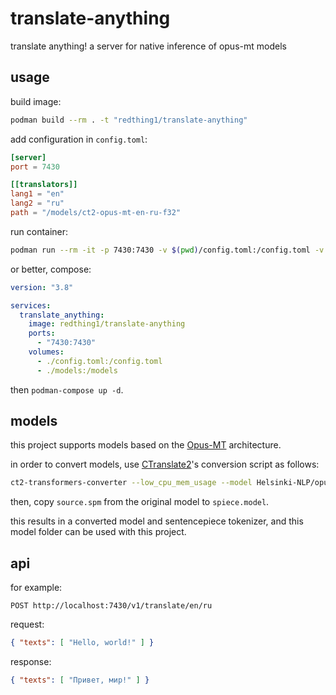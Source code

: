 
# translate-anything

translate anything! a server for native inference of opus-mt models

## usage

build image:
```sh
podman build --rm . -t "redthing1/translate-anything"
```

add configuration in `config.toml`:
```toml
[server]
port = 7430

[[translators]]
lang1 = "en"
lang2 = "ru"
path = "/models/ct2-opus-mt-en-ru-f32"
```

run container:
```sh
podman run --rm -it -p 7430:7430 -v $(pwd)/config.toml:/config.toml -v $(pwd)/models:/models redthing1/translate-anything
```

or better, compose:
```yaml
version: "3.8"

services:
  translate_anything:
    image: redthing1/translate-anything
    ports:
      - "7430:7430"
    volumes:
      - ./config.toml:/config.toml
      - ./models:/models
```

then `podman-compose up -d`.

## models

this project supports models based on the [Opus-MT](https://github.com/Helsinki-NLP/Opus-MT) architecture.

in order to convert models, use [CTranslate2](https://github.com/OpenNMT/CTranslate2)'s conversion script as follows:

```sh
ct2-transformers-converter --low_cpu_mem_usage --model Helsinki-NLP/opus-mt-ru-en --output_dir /path/to/ct2-opus-mt-ru-en-f32
```

then, copy `source.spm` from the original model to `spiece.model`.

this results in a converted model and sentencepiece tokenizer, and this model folder can be used with this project.

## api

for example:

`POST http://localhost:7430/v1/translate/en/ru`

request:
```json
{ "texts": [ "Hello, world!" ] }
```

response:
```json
{ "texts": [ "Привет, мир!" ] }
```
